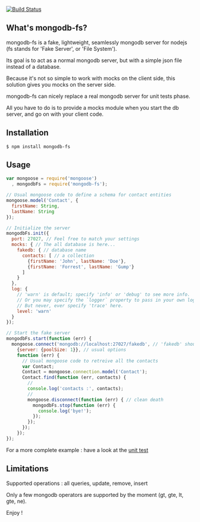 [![Build Status](https://travis-ci.org/vladlosev/mongodb-fs.svg?branch=stable)](https://travis-ci.org/vladlosev/mongodb-fs)
## What's mongodb-fs?

  mongodb-fs is a fake, lightweight, seamlessly mongodb server for nodejs (fs stands for 'Fake Server', or 'File System').

  Its goal is to act as a normal mongodb server, but with a simple json file instead of a database.

  Because it's not so simple to work with mocks on the client side, this solution gives you mocks on the server side.

  mongodb-fs can nicely replace a real mongodb server for unit tests phase.

  All you have to do is to provide a mocks module when you start the db server, and go on with your client code.

## Installation

    $ npm install mongodb-fs


## Usage

```javascript
var mongoose = require('mongoose')
  , mongodbFs = require('mongodb-fs');

// Usual mongoose code to define a schema for contact entities
mongoose.model('Contact', {
  firstName: String,
  lastName: String
});

// Initialize the server
mongodbFs.init({
  port: 27027, // Feel free to match your settings
  mocks: { // The all database is here...
    fakedb: { // database name
      contacts: [ // a collection
        {firstName: 'John', lastName: 'Doe'},
        {firstName: 'Forrest', lastName: 'Gump'}
      ]
    }
  },
  log: {
    // 'warn' is default; specify 'info' or 'debug' to see more info.
    // Or you may specify the `logger` property to pass in your own logger.
    // But never, ever specify 'trace' here.
    level: 'warn'
  }
});

// Start the fake server
mongodbFs.start(function (err) {
  mongoose.connect('mongodb://localhost:27027/fakedb', // 'fakedb' should be available in mocks
    {server: {poolSize: 1}}, // usual options
    function (err) {
      // Usual mongoose code to retreive all the contacts
      var Contact;
      Contact = mongoose.connection.model('Contact');
      Contact.find(function (err, contacts) {
        //
        console.log('contacts :', contacts);
        //
        mongoose.disconnect(function (err) { // clean death
          mongodbFs.stop(function (err) {
            console.log('bye!');
          });
        });
      });
    });
});

```

For a more complete example : have a look at the
[unit test](https://github.com/openhoat/mongodb-fs/tree/master/test/testMongoDbFs.js)

## Limitations

Supported operations : all queries, update, remove, insert

Only a few mongodb operators are supported by the moment (gt, gte, lt, gte, ne).


Enjoy !
